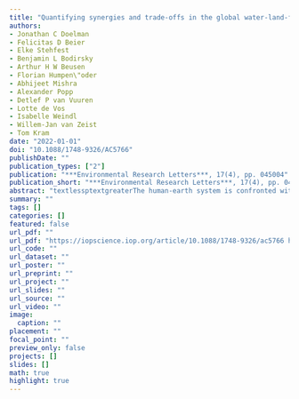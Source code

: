 ```yaml
---
title: "Quantifying synergies and trade-offs in the global water-land-food-climate nexus using a multi-model scenario approach"
authors: 
- Jonathan C Doelman
- Felicitas D Beier
- Elke Stehfest
- Benjamin L Bodirsky
- Arthur H W Beusen
- Florian Humpen\"oder
- Abhijeet Mishra
- Alexander Popp
- Detlef P van Vuuren
- Lotte de Vos
- Isabelle Weindl
- Willem-Jan van Zeist
- Tom Kram
date: "2022-01-01"
doi: "10.1088/1748-9326/AC5766"
publishDate: ""
publication_types: ["2"]
publication: "***Environmental Research Letters***, 17(4), pp. 045004"
publication_short: "***Environmental Research Letters***, 17(4), pp. 045004"
abstract: "textlessptextgreaterThe human-earth system is confronted with the challenge of providing a range of resources for a growing and more prosperous world population while simultaneously reducing environmental degradation. The sustainable development goals and the planetary boundaries define targets to manage this challenge. Many of these are linked to the land system, such as biodiversity, water, food, nutrients and climate, and are strongly interconnected. A key question is how measures can be designed in the context of multi-dimensional sustainability targets to exploit synergies. To address this, a nexus approach is adopted that acknowledges the interconnectedness between the important sub-systems water, land, food, and climate. This study quantifies synergies and trade-offs from ambitious interventions in different components of this water-land-fod-climate nexus at the global scale. For this purpose, a set of six harmonized scenarios is simulated with the model of agricultural production and its impact on the environment and Integrated model to assess the global environment models. The multi-model approach improves robustness of the results while shedding light on variations coming from different modelling approaches. Our results show that measures in the food component towards healthy diets with low meat consumption have synergies with all other nexus dimensions: Increased natural land improving terrestrial biodiversity (+4 to +8), lower greenhouse gas emissions from land (45 to 58), reduced irrigation water withdrawals to protect or restore hydrological environmental flows (3 to 24), and reductions in nitrogen surpluses (23 to 35). Climate mitigation measures in line with the Paris Agreement have trade-offs with the water and food components of the nexus, as they adversely affect irrigation water withdrawals (+5 to +30 in 2050 compared to reference scenario) and food prices (+1 to +20). The analysis of a scenario combining all measures reveals how certain measures are in conflict while others reinforce each other. This study provides an example of a nexus approach to scenario analysis providing input to the next generation of pathways aiming to achieve multiple dimensions of sustainable development.textless/ptextgreater"
summary: ""
tags: []
categories: []
featured: false
url_pdf: ""
url_pdf: "https://iopscience.iop.org/article/10.1088/1748-9326/ac5766 https://iopscience.iop.org/article/10.1088/1748-9326/ac5766/meta"
url_code: ""
url_dataset: ""
url_poster: ""
url_preprint: ""
url_project: ""
url_slides: ""
url_source: ""
url_video: ""
image: 
  caption: ""
placement: ""
focal_point: ""
preview_only: false
projects: []
slides: []
math: true
highlight: true
---
```

